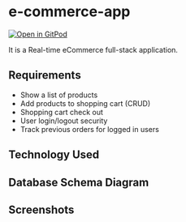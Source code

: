 # e-commerce-app

[![Open in GitPod](https://gitpod.io/button/open-in-gitpod.svg)](https://gitpod.io/from-referrer/)

It is a Real-time eCommerce full-stack application.

## Requirements
-   Show a list of products
-   Add products to shopping cart (CRUD)
-   Shopping cart check out
-   User login/logout security
-   Track previous orders for logged in users

## Technology Used

## Database Schema Diagram

## Screenshots
